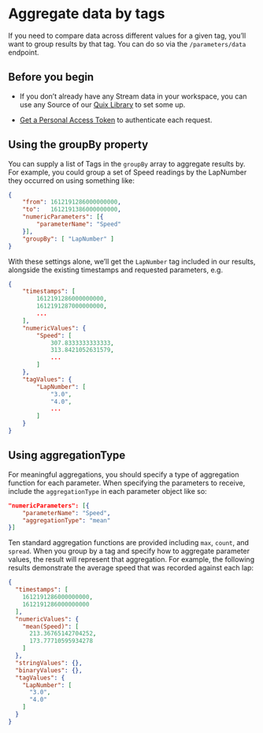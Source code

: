 # Aggregate data by tags

If you need to compare data across different values for a given tag,
you’ll want to group results by that tag. You can do so via the
`/parameters/data` endpoint.

## Before you begin

  - If you don’t already have any Stream data in your workspace, you can
    use any Source of our [Quix
    Library](/platform/samples/samples) to set some up.

  - [Get a Personal Access Token](authenticate.md)
    to authenticate each request.

## Using the groupBy property

You can supply a list of Tags in the `groupBy` array to aggregate
results by. For example, you could group a set of Speed readings by the
LapNumber they occurred on using something like:

``` json
{
    "from": 1612191286000000000,
    "to":   1612191386000000000,
    "numericParameters": [{
        "parameterName": "Speed"
    }],
    "groupBy": [ "LapNumber" ]
}
```

With these settings alone, we’ll get the `LapNumber` tag included in our
results, alongside the existing timestamps and requested parameters,
e.g.

``` json
{
    "timestamps": [
        1612191286000000000,
        1612191287000000000,
        ...
    ],
    "numericValues": {
        "Speed": [
            307.8333333333333,
            313.8421052631579,
            ...
        ]
    },
    "tagValues": {
        "LapNumber": [
            "3.0",
            "4.0",
            ...
        ]
    }
}
```

## Using aggregationType

For meaningful aggregations, you should specify a type of aggregation
function for each parameter. When specifying the parameters to receive,
include the `aggregationType` in each parameter object like so:

``` json
"numericParameters": [{
    "parameterName": "Speed",
    "aggregationType": "mean"
}]
```

Ten standard aggregation functions are provided including `max`,
`count`, and `spread`. When you group by a tag and specify how to
aggregate parameter values, the result will represent that aggregation.
For example, the following results demonstrate the average speed that
was recorded against each lap:

``` json
{
  "timestamps": [
    1612191286000000000,
    1612191286000000000
  ],
  "numericValues": {
    "mean(Speed)": [
      213.36765142704252,
      173.77710595934278
    ]
  },
  "stringValues": {},
  "binaryValues": {},
  "tagValues": {
    "LapNumber": [
      "3.0",
      "4.0"
    ]
  }
}
```
